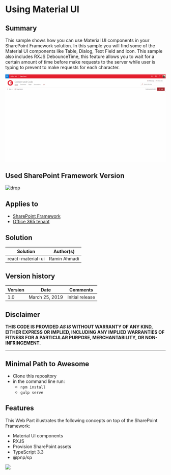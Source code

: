 # Using Material UI

## Summary
This sample shows how you can use Material UI components in your SharePoint Framework solution. In this sample you will find some of the Material UI components like Table, Dialog, Text Field and Icon.
This sample also includes RXJS DebounceTime, this feature allows you to wait for a certain amount of time before make requests to the server while user is typing to prevent to make requests for each character.

![react-command-print](./assets/screenshot.gif)

## Used SharePoint Framework Version 
![drop](https://img.shields.io/badge/drop-1.8.1-green.svg)

## Applies to

* [SharePoint Framework](https://docs.microsoft.com/sharepoint/dev/spfx/sharepoint-framework-overview)
* [Office 365 tenant](https://docs.microsoft.com/sharepoint/dev/spfx/set-up-your-development-environment)


## Solution

Solution|Author(s)
--------|---------
react-material-ui | Ramin Ahmadi

## Version history

Version|Date|Comments
-------|----|--------
1.0|March 25, 2019|Initial release

## Disclaimer
**THIS CODE IS PROVIDED *AS IS* WITHOUT WARRANTY OF ANY KIND, EITHER EXPRESS OR IMPLIED, INCLUDING ANY IMPLIED WARRANTIES OF FITNESS FOR A PARTICULAR PURPOSE, MERCHANTABILITY, OR NON-INFRINGEMENT.**

---

## Minimal Path to Awesome

- Clone this repository
- in the command line run:
  - `npm install`
  - `gulp serve`


## Features

This Web Part illustrates the following concepts on top of the SharePoint Framework:

- Material UI components
- RXJS
- Provision SharePoint assets
- TypeScript 3.3
- @pnp/sp

<img src="https://telemetry.sharepointpnp.com/sp-dev-fx-webparts/samples/react-material-ui" />

